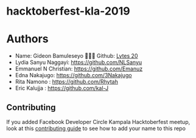 # hacktoberfest-kla-2019
# Authors

- Name: Gideon Bamuleseyo 👨🏾‍💻 Github: [Lytes 20](https://github.com/lytes20)
- Lydia Sanyu Naggayi: https://github.com/NLSanyu
- Emmanuel N Christian: https://github.com/Emanuz
- Edna Nakajugo: https://github.com/3Nakajugo
- Rita Namono : https://github.com/Rhytah
- Eric Kalujja : https://github.com/kal-J
## Contributing
If you added Facebook Developer Circle Kampala Hacktoberfest meetup, look at this [contributing guide](Contributing.md) to see how to add your name to this repo
